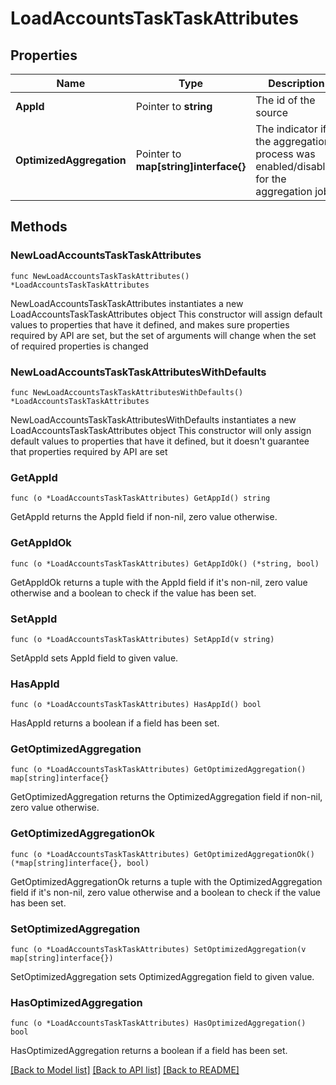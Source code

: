 # LoadAccountsTaskTaskAttributes

## Properties

Name | Type | Description | Notes
------------ | ------------- | ------------- | -------------
**AppId** | Pointer to **string** | The id of the source | [optional] 
**OptimizedAggregation** | Pointer to **map[string]interface{}** | The indicator if the aggregation process was enabled/disabled for the aggregation job | [optional] 

## Methods

### NewLoadAccountsTaskTaskAttributes

`func NewLoadAccountsTaskTaskAttributes() *LoadAccountsTaskTaskAttributes`

NewLoadAccountsTaskTaskAttributes instantiates a new LoadAccountsTaskTaskAttributes object
This constructor will assign default values to properties that have it defined,
and makes sure properties required by API are set, but the set of arguments
will change when the set of required properties is changed

### NewLoadAccountsTaskTaskAttributesWithDefaults

`func NewLoadAccountsTaskTaskAttributesWithDefaults() *LoadAccountsTaskTaskAttributes`

NewLoadAccountsTaskTaskAttributesWithDefaults instantiates a new LoadAccountsTaskTaskAttributes object
This constructor will only assign default values to properties that have it defined,
but it doesn't guarantee that properties required by API are set

### GetAppId

`func (o *LoadAccountsTaskTaskAttributes) GetAppId() string`

GetAppId returns the AppId field if non-nil, zero value otherwise.

### GetAppIdOk

`func (o *LoadAccountsTaskTaskAttributes) GetAppIdOk() (*string, bool)`

GetAppIdOk returns a tuple with the AppId field if it's non-nil, zero value otherwise
and a boolean to check if the value has been set.

### SetAppId

`func (o *LoadAccountsTaskTaskAttributes) SetAppId(v string)`

SetAppId sets AppId field to given value.

### HasAppId

`func (o *LoadAccountsTaskTaskAttributes) HasAppId() bool`

HasAppId returns a boolean if a field has been set.

### GetOptimizedAggregation

`func (o *LoadAccountsTaskTaskAttributes) GetOptimizedAggregation() map[string]interface{}`

GetOptimizedAggregation returns the OptimizedAggregation field if non-nil, zero value otherwise.

### GetOptimizedAggregationOk

`func (o *LoadAccountsTaskTaskAttributes) GetOptimizedAggregationOk() (*map[string]interface{}, bool)`

GetOptimizedAggregationOk returns a tuple with the OptimizedAggregation field if it's non-nil, zero value otherwise
and a boolean to check if the value has been set.

### SetOptimizedAggregation

`func (o *LoadAccountsTaskTaskAttributes) SetOptimizedAggregation(v map[string]interface{})`

SetOptimizedAggregation sets OptimizedAggregation field to given value.

### HasOptimizedAggregation

`func (o *LoadAccountsTaskTaskAttributes) HasOptimizedAggregation() bool`

HasOptimizedAggregation returns a boolean if a field has been set.


[[Back to Model list]](../README.md#documentation-for-models) [[Back to API list]](../README.md#documentation-for-api-endpoints) [[Back to README]](../README.md)


